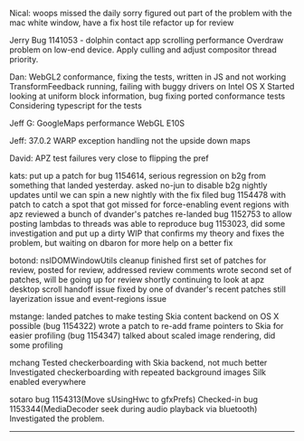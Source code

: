Nical:
        woops missed the daily sorry
        figured out part of the problem with the mac white window, have a fix
        host tile refactor up for review



Jerry
        Bug 1141053 - dolphin contact app scrolling performance
        Overdraw problem on low-end device.
        Apply culling and adjust compositor thread priority.



Dan:
        WebGL2 conformance, fixing the tests, written in JS and not working
        TransformFeedback running, failing with buggy drivers on Intel OS X
        Started looking at uniform block information, bug fixing ported conformance tests
        Considering typescript for the tests



Jeff G:
        GoogleMaps performance WebGL
        E10S



Jeff:
        37.0.2
        WARP exception handling
        not the upside down maps



David:
        APZ test failures
        very close to flipping the pref



kats:
        put up a patch for bug 1154614, serious regression on b2g from something that landed yesterday. asked no-jun to disable b2g nightly updates until we can spin a new nightly with the fix
        filed bug 1154478 with patch to catch a spot that got missed for force-enabling event regions with apz
        reviewed a bunch of dvander's patches
        re-landed bug 1152753 to allow posting lambdas to threads
        was able to reproduce bug 1153023, did some investigation and put up a dirty WIP that confirms my theory and fixes the problem, but waiting on dbaron for more help on a better fix



botond:
        nsIDOMWindowUtils cleanup
        finished first set of patches for review, posted for review, addressed review comments
        wrote second set of patches, will be going up for review shortly
        continuing to look at apz desktop
        scroll handoff issue fixed by one of dvander's recent patches
        still layerization issue and event-regions issue



mstange:
        landed patches to make testing Skia content backend on OS X possible (bug 1154322)
        wrote a patch to re-add frame pointers to Skia for easier profiling (bug 1154347)
        talked about scaled image rendering, did some profiling



mchang
        Tested checkerboarding with Skia backend, not much better
        Investigated checkerboarding with repeated background images
        Silk enabled everywhere



sotaro
        bug 1154313(Move sUsingHwc  to gfxPrefs) Checked-in
        bug 1153344(MediaDecoder seek during audio playback via bluetooth) Investigated the problem.

________________


